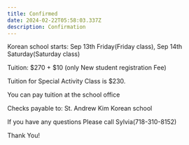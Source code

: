 ```yaml
---
title: Confirmed
date: 2024-02-22T05:58:03.337Z
description: Confirmation
---
```

Korean school starts: Sep 13th Friday(Friday class), Sep 14th Saturday(Saturday class)

Tuition: $270 + $10 (only New student registration Fee) 

Tuition for Special Activity Class is $230.

You can pay tuition at the school office

Checks payable to: St. Andrew Kim Korean school

If you have any questions Please call Sylvia(718-310-8152)

Thank You!
